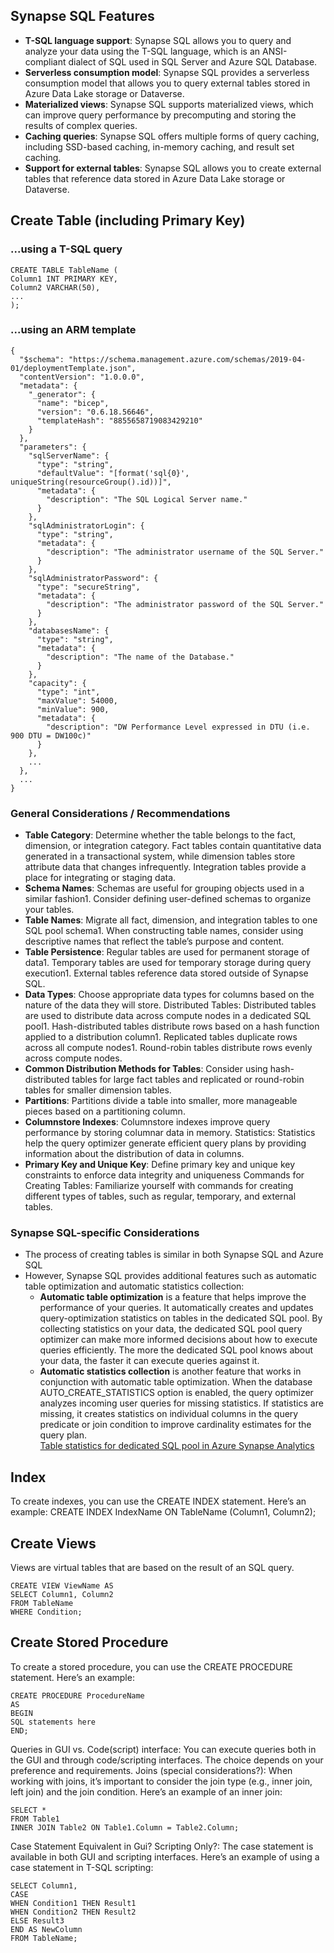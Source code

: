 ## Synapse SQL Features
* **T-SQL language support**: Synapse SQL allows you to query and analyze your data using the T-SQL language, which is an ANSI-compliant dialect of SQL used in SQL Server and Azure SQL Database.
* **Serverless consumption model**: Synapse SQL provides a serverless consumption model that allows you to query external tables stored in Azure Data Lake storage or Dataverse.
* **Materialized views**: Synapse SQL supports materialized views, which can improve query performance by precomputing and storing the results of complex queries.
* **Caching queries**: Synapse SQL offers multiple forms of query caching, including SSD-based caching, in-memory caching, and result set caching.
* **Support for external tables**: Synapse SQL allows you to create external tables that reference data stored in Azure Data Lake storage or Dataverse.

## Create Table (including Primary Key)
### ...using a T-SQL query
```
CREATE TABLE TableName (
Column1 INT PRIMARY KEY,
Column2 VARCHAR(50),
...
);
```

### ...using an ARM template
```
{
  "$schema": "https://schema.management.azure.com/schemas/2019-04-01/deploymentTemplate.json",
  "contentVersion": "1.0.0.0",
  "metadata": {
    "_generator": {
      "name": "bicep",
      "version": "0.6.18.56646",
      "templateHash": "8855658719083429210"
    }
  },
  "parameters": {
    "sqlServerName": {
      "type": "string",
      "defaultValue": "[format('sql{0}', uniqueString(resourceGroup().id))]",
      "metadata": {
        "description": "The SQL Logical Server name."
      }
    },
    "sqlAdministratorLogin": {
      "type": "string",
      "metadata": {
        "description": "The administrator username of the SQL Server."
      }
    },
    "sqlAdministratorPassword": {
      "type": "secureString",
      "metadata": {
        "description": "The administrator password of the SQL Server."
      }
    },
    "databasesName": {
      "type": "string",
      "metadata": {
        "description": "The name of the Database."
      }
    },
    "capacity": {
      "type": "int",
      "maxValue": 54000,
      "minValue": 900,
      "metadata": {
        "description": "DW Performance Level expressed in DTU (i.e. 900 DTU = DW100c)"
      }
    },
    ...
  },
  ...
}
```

### General Considerations / Recommendations
* **Table Category**: Determine whether the table belongs to the fact, dimension, or integration category. Fact tables contain quantitative data generated in a transactional system, while dimension tables store attribute data that changes infrequently. Integration tables provide a place for integrating or staging data.
* **Schema Names**: Schemas are useful for grouping objects used in a similar fashion1. Consider defining user-defined schemas to organize your tables.
* **Table Names**: Migrate all fact, dimension, and integration tables to one SQL pool schema1. When constructing table names, consider using descriptive names that reflect the table’s purpose and content.
* **Table Persistence**: Regular tables are used for permanent storage of data1. Temporary tables are used for temporary storage during query execution1. External tables reference data stored outside of Synapse SQL.
* **Data Types**: Choose appropriate data types for columns based on the nature of the data they will store.
Distributed Tables: Distributed tables are used to distribute data across compute nodes in a dedicated SQL pool1. Hash-distributed tables distribute rows based on a hash function applied to a distribution column1. Replicated tables duplicate rows across all compute nodes1. Round-robin tables distribute rows evenly across compute nodes.
* **Common Distribution Methods for Tables**: Consider using hash-distributed tables for large fact tables and replicated or round-robin tables for smaller dimension tables.
* **Partitions**: Partitions divide a table into smaller, more manageable pieces based on a partitioning column.
* **Columnstore Indexes**: Columnstore indexes improve query performance by storing columnar data in memory.
Statistics: Statistics help the query optimizer generate efficient query plans by providing information about the distribution of data in columns.
* **Primary Key and Unique Key**: Define primary key and unique key constraints to enforce data integrity and uniqueness
Commands for Creating Tables: Familiarize yourself with commands for creating different types of tables, such as regular, temporary, and external tables.

### Synapse SQL-specific Considerations
* The process of creating tables is similar in both Synapse SQL and Azure SQL
* However, Synapse SQL provides additional features such as automatic table optimization and automatic statistics collection:
  * **Automatic table optimization** is a feature that helps improve the performance of your queries. It automatically creates and updates query-optimization statistics on tables in the dedicated SQL pool. By collecting statistics on your data, the dedicated SQL pool query optimizer can make more informed decisions about how to execute queries efficiently. The more the dedicated SQL pool knows about your data, the faster it can execute queries against it.
  * **Automatic statistics collection** is another feature that works in conjunction with automatic table optimization. When the database AUTO_CREATE_STATISTICS option is enabled, the query optimizer analyzes incoming user queries for missing statistics. If statistics are missing, it creates statistics on individual columns in the query predicate or join condition to improve cardinality estimates for the query plan.
<br>[Table statistics for dedicated SQL pool in Azure Synapse Analytics](https://learn.microsoft.com/en-us/azure/synapse-analytics/sql-data-warehouse/sql-data-warehouse-tables-statistics) 

## Index
To create indexes, you can use the CREATE INDEX statement. Here’s an example:
CREATE INDEX IndexName ON TableName (Column1, Column2);




## Create Views
Views are virtual tables that are based on the result of an SQL query.

```
CREATE VIEW ViewName AS
SELECT Column1, Column2
FROM TableName
WHERE Condition;
```

## Create Stored Procedure
To create a stored procedure, you can use the CREATE PROCEDURE statement. Here’s an example:

```
CREATE PROCEDURE ProcedureName
AS
BEGIN
SQL statements here
END;
```

Queries in GUI vs. Code(script) interface: You can execute queries both in the GUI and through code/scripting interfaces. The choice depends on your preference and requirements.
Joins (special considerations?): When working with joins, it’s important to consider the join type (e.g., inner join, left join) and the join condition. Here’s an example of an inner join:

```
SELECT *
FROM Table1
INNER JOIN Table2 ON Table1.Column = Table2.Column;
```

Case Statement Equivalent in Gui? Scripting Only?: The case statement is available in both GUI and scripting interfaces. Here’s an example of using a case statement in T-SQL scripting:

```
SELECT Column1,
CASE
WHEN Condition1 THEN Result1
WHEN Condition2 THEN Result2
ELSE Result3
END AS NewColumn
FROM TableName;
```
